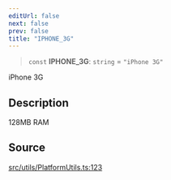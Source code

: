 ```yaml
---
editUrl: false
next: false
prev: false
title: "IPHONE_3G"
---
```


> `const` **IPHONE\_3G**: `string` = `"iPhone 3G"`

iPhone 3G

## Description

128MB RAM

## Source

[src/utils/PlatformUtils.ts:123](https://github.com/relishinc/dill-pixel/blob/10f512f7f577ca5e74162827f11215b28df5ca97/src/utils/PlatformUtils.ts#L123)
